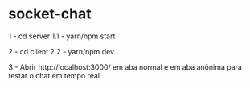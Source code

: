 # socket-chat

1 - cd server
1.1 - yarn/npm start

2 - cd client
2.2 - yarn/npm dev

3 - Abrir http://localhost:3000/ em aba normal e em aba anõnima para testar o chat em tempo real
